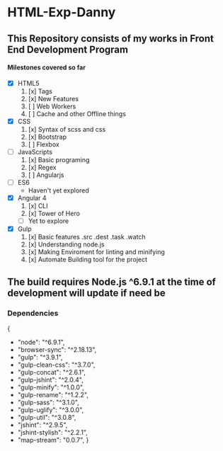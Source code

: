 # HTML-Exp-Danny
## This Repository consists of my works in Front End Development Program
#### Milestones covered so far
- [x] HTML5
    1. [x] Tags
    2. [x] New Features
    3. [ ] Web Workers
    4. [ ] Cache and other Offline things
- [x] CSS
    1. [x] Syntax of scss and css
    2. [x] Bootstrap
    3. [ ] Flexbox
- [ ] JavaScripts
    1. [x] Basic programing
    2. [x] Regex
    3. [ ] Angularjs
- [ ] ES6
    - Haven't yet explored
- [x] Angular 4
    1. [x] CLI
    2. [x] Tower of Hero
    - [ ] Yet to explore
- [x] Gulp
    1. [x] Basic features .src .dest .task .watch
    2. [x] Understanding node.js
    3. [x] Making Enviroment for linting and minifying
    4. [x] Automate Building tool for the project

## **The build requires Node.js ^6.9.1 at the time of development will update if need be**

### **Dependencies**
{
-    "node": "^6.9.1",
-    "browser-sync": "^2.18.13",
-    "gulp": "^3.9.1",
-    "gulp-clean-css": "^3.7.0",
-    "gulp-concat": "^2.6.1",
-    "gulp-jshint": "^2.0.4",
-    "gulp-minify": "^1.0.0",
-    "gulp-rename": "^1.2.2",
-    "gulp-sass": "^3.1.0",
-    "gulp-uglify": "^3.0.0",
-    "gulp-util": "^3.0.8",
-    "jshint": "^2.9.5",
-    "jshint-stylish": "^2.2.1",
-    "map-stream": "0.0.7",
}


